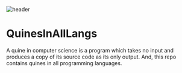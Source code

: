 ![header](https://capsule-render.vercel.app/api?&height=300&text=Quines%20In%20All%20Languages&animation=fadeIn)


# QuinesInAllLangs

A quine in computer science is a program which takes no input and produces a copy of its source code as its only output. 
And, this repo contains quines in all programming languages.
